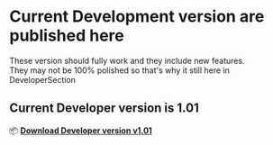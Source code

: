 # Current Development version are published here

These version should fully work and they include new features.  
They may not be 100% polished so that's why it still here in DeveloperSection

## Current Developer version is 1.01

📦 [**Download Developer version v1.01**](./Get-WindowsTroubleshootingReportCommunity_v1.01_DEV.zip)
